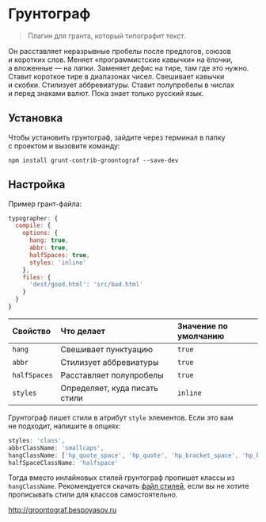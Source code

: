 # Грунтограф

> Плагин для гранта, который типографит текст.

Он расставляет неразрывные пробелы после предлогов, союзов и коротких слов. Меняет «программистские кавычки» на ёлочки, а вложенные — на лапки. Заменяет дефис на тире, там где это нужно. Ставит короткое тире в диапазонах чисел. Cвешивает кавычки и скобки. Стилизует аббревиатуры. Ставит полупробелы в числах и перед знаками валют. Пока знает только русский язык.

## Установка

Чтобы установить грунтограф, зайдите через терминал в папку с проектом и вызовите команду:

```shell
npm install grunt-contrib-groontograf --save-dev
```

## Настройка

Пример грант-файла: 

```js
typographer: {
  compile: {
    options: {
      hang: true,
      abbr: true,
      halfSpaces: true,
      styles: 'inline'
    },
    files: {
      'dest/good.html': 'src/bad.html'
    }
  }
}
```

| Свойство | Что делает | Значение по умолчанию |
|:---------|:-----------|:----------------------|
| `hang` | Свешивает пунктуацию | `true` |
| `abbr` | Стилизует аббревиатуры | `true` |
| `halfSpaces` | Расставляет полупробелы | `true` |
| `styles` | Определяет, куда писать стили | `inline` |

Грунтограф пишет стили в атрибут `style` элементов. Если это вам не подходит, напишите в опциях:

```js
styles: 'class',
abbrClassName: 'smallcaps',
hangClassName: ['hp_quote_space', 'hp_quote', 'hp_bracket_space', 'hp_bracket'],
halfSpaceClassName: 'halfspace'
```

Тогда вместо инлайновых стилей грунтограф пропишет классы из `hangClassName`. Рекомендуется скачать [файл стилей](https://github.com/bespoyasov/groontograf/blob/master/product/groontograf.css), если вы не хотите прописывать стили для классов самостоятельно.

http://groontograf.bespoyasov.ru